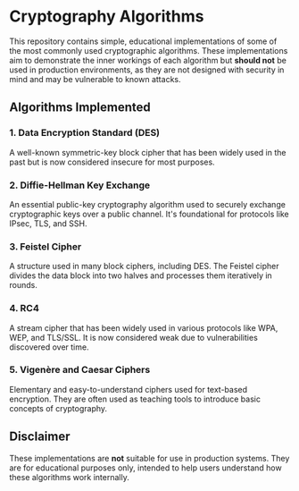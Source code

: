 # Cryptography Algorithms

This repository contains simple, educational implementations of some of the most commonly used cryptographic algorithms. These implementations aim to demonstrate the inner workings of each algorithm but **should not** be used in production environments, as they are not designed with security in mind and may be vulnerable to known attacks.

## Algorithms Implemented

### 1. **Data Encryption Standard (DES)**
A well-known symmetric-key block cipher that has been widely used in the past but is now considered insecure for most purposes.

### 2. **Diffie-Hellman Key Exchange**
An essential public-key cryptography algorithm used to securely exchange cryptographic keys over a public channel. It's foundational for protocols like IPsec, TLS, and SSH.

### 3. **Feistel Cipher**
A structure used in many block ciphers, including DES. The Feistel cipher divides the data block into two halves and processes them iteratively in rounds.

### 4. **RC4**
A stream cipher that has been widely used in various protocols like WPA, WEP, and TLS/SSL. It is now considered weak due to vulnerabilities discovered over time.

### 5. **Vigenère and Caesar Ciphers**
Elementary and easy-to-understand ciphers used for text-based encryption. They are often used as teaching tools to introduce basic concepts of cryptography.

## **Disclaimer**
These implementations are **not** suitable for use in production systems. They are for educational purposes only, intended to help users understand how these algorithms work internally.
